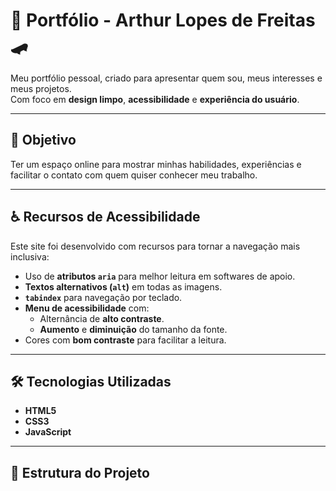 # 🌟 Portfólio - Arthur Lopes de Freitas 🛹

Meu portfólio pessoal, criado para apresentar quem sou, meus interesses e meus projetos.  
Com foco em **design limpo**, **acessibilidade** e **experiência do usuário**.

---

## 🎯 Objetivo
Ter um espaço online para mostrar minhas habilidades, experiências e facilitar o contato com quem quiser conhecer meu trabalho.

---

## ♿ Recursos de Acessibilidade
Este site foi desenvolvido com recursos para tornar a navegação mais inclusiva:
- Uso de **atributos `aria`** para melhor leitura em softwares de apoio.
- **Textos alternativos (`alt`)** em todas as imagens.
- **`tabindex`** para navegação por teclado.
- **Menu de acessibilidade** com:
  - Alternância de **alto contraste**.
  - **Aumento** e **diminuição** do tamanho da fonte.
- Cores com **bom contraste** para facilitar a leitura.

---

## 🛠️ Tecnologias Utilizadas
- **HTML5**
- **CSS3**
- **JavaScript**

---

## 📂 Estrutura do Projeto
